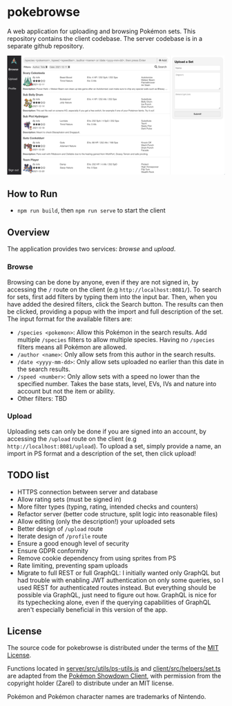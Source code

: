 # pokebrowse

A web application for uploading and browsing Pokémon sets. This repository contains the client codebase. The server codebase is in a separate github repository.

![](./images/browser.png)

## How to Run

- `npm run build`, then `npm run serve` to start the client

## Overview

The application provides two services: _browse_ and _upload_.

### Browse

Browsing can be done by anyone, even if they are not signed in, by accessing the `/` route on the client (e.g `http://localhost:8081/`). To search for sets, first add filters by typing them into the input bar. Then, when you have added the desired filters, click the Search button. The results can then be clicked, providing a popup with the import and full description of the set. The input format for the available filters are:

- `/species <pokemon>`: Allow this Pokémon in the search results. Add multiple `/species` filters to allow multiple species. Having no `/species` filters means all Pokémon are allowed.
- `/author <name>`: Only allow sets from this author in the search results.
- `/date <yyyy-mm-dd>`: Only allow sets uploaded no earlier than this date in the search results.
- `/speed <number>`: Only allow sets with a speed no lower than the specified number. Takes the base stats, level, EVs, IVs and nature into account but not the item or ability.
- Other filters: TBD

### Upload

Uploading sets can only be done if you are signed into an account, by accessing the `/upload` route on the client (e.g `http://localhost:8081/upload`). To upload a set, simply provide a name, an import in PS format and a description of the set, then click upload! <!-- You can delete sets later on by going to your profile, located on the `/profile` route on the client.-->

## TODO list

- HTTPS connection between server and database
- Allow rating sets (must be signed in)
- More filter types (typing, rating, intended checks and counters)
- Refactor server (better code structure, split logic into reasonable files)
- Allow editing (only the description!) your uploaded sets
- Better design of `/upload` route
- Iterate design of `/profile` route
- Ensure a good enough level of security
- Ensure GDPR conformity
- Remove cookie dependency from using sprites from PS
- Rate limiting, preventing spam uploads
- Migrate to full REST or full GraphQL: I initially wanted only GraphQL but had trouble with enabling JWT authentication on only some queries, so I used REST for authenticated routes instead. But everything should be possible via GraphQL, just need to figure out how. GraphQL is nice for its typechecking alone, even if the querying capabilities of GraphQL aren't especially beneficial in this version of the app.

## License

The source code for pokebrowse is distributed under the terms of the [MIT License](LICENSE).

Functions located in [server/src/utils/ps-utils.js](server/src/utils/ps-utils.js) and [client/src/helpers/set.ts](client/src/helpers/set.ts) are adapted from the [Pokémon Showdown Client](https://github.com/smogon/pokemon-showdown-client), with permission from the copyright holder (Zarel) to distribute under an MIT license.

Pokémon and Pokémon character names are trademarks of Nintendo.
